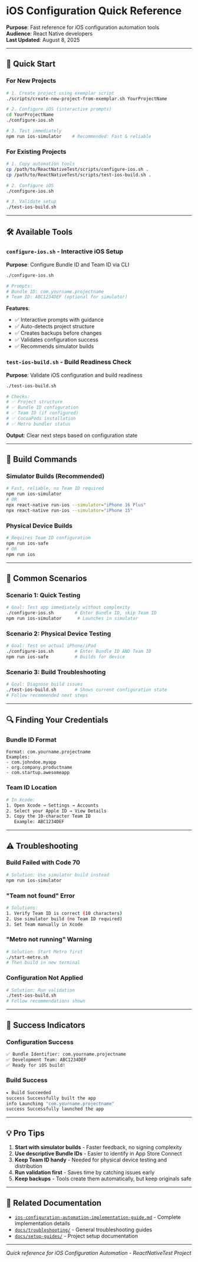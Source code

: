 # iOS Configuration Quick Reference

**Purpose**: Fast reference for iOS configuration automation tools  
**Audience**: React Native developers  
**Last Updated**: August 8, 2025

---

## 🚀 **Quick Start**

### **For New Projects**
```bash
# 1. Create project using exemplar script
./scripts/create-new-project-from-exemplar.sh YourProjectName

# 2. Configure iOS (interactive prompts)
cd YourProjectName
./configure-ios.sh

# 3. Test immediately  
npm run ios-simulator    # Recommended: Fast & reliable
```

### **For Existing Projects**
```bash
# 1. Copy automation tools
cp /path/to/ReactNativeTest/scripts/configure-ios.sh .
cp /path/to/ReactNativeTest/scripts/test-ios-build.sh .

# 2. Configure iOS
./configure-ios.sh

# 3. Validate setup
./test-ios-build.sh
```

---

## 🛠️ **Available Tools**

### **`configure-ios.sh`** - Interactive iOS Setup
**Purpose**: Configure Bundle ID and Team ID via CLI

```bash
./configure-ios.sh

# Prompts:
# Bundle ID: com.yourname.projectname
# Team ID: ABC1234DEF (optional for simulator)
```

**Features**:
- ✅ Interactive prompts with guidance
- ✅ Auto-detects project structure  
- ✅ Creates backups before changes
- ✅ Validates configuration success
- ✅ Recommends simulator builds

### **`test-ios-build.sh`** - Build Readiness Check
**Purpose**: Validate iOS configuration and build readiness

```bash
./test-ios-build.sh

# Checks:
# ✅ Project structure
# ✅ Bundle ID configuration
# ✅ Team ID (if configured)
# ✅ CocoaPods installation
# ✅ Metro bundler status
```

**Output**: Clear next steps based on configuration state

---

## 📱 **Build Commands**

### **Simulator Builds (Recommended)**
```bash
# Fast, reliable, no Team ID required
npm run ios-simulator
# OR
npx react-native run-ios --simulator="iPhone 16 Plus"
npx react-native run-ios --simulator="iPhone 15"
```

### **Physical Device Builds**
```bash
# Requires Team ID configuration
npm run ios-safe
# OR  
npm run ios
```

---

## 🎯 **Common Scenarios**

### **Scenario 1: Quick Testing**
```bash
# Goal: Test app immediately without complexity
./configure-ios.sh        # Enter Bundle ID, skip Team ID
npm run ios-simulator      # Launches in simulator
```

### **Scenario 2: Physical Device Testing**  
```bash
# Goal: Test on actual iPhone/iPad
./configure-ios.sh        # Enter Bundle ID AND Team ID
npm run ios-safe          # Builds for device
```

### **Scenario 3: Build Troubleshooting**
```bash
# Goal: Diagnose build issues
./test-ios-build.sh       # Shows current configuration state
# Follow recommended next steps
```

---

## 🔍 **Finding Your Credentials**

### **Bundle ID Format**
```
Format: com.yourname.projectname
Examples:
- com.johndoe.myapp
- org.company.productname  
- com.startup.awesomeapp
```

### **Team ID Location**
```bash
# In Xcode:
1. Open Xcode → Settings → Accounts
2. Select your Apple ID → View Details  
3. Copy the 10-character Team ID
   Example: ABC1234DEF
```

---

## ⚠️ **Troubleshooting**

### **Build Failed with Code 70**
```bash
# Solution: Use simulator build instead
npm run ios-simulator
```

### **"Team not found" Error**
```bash
# Solutions:
1. Verify Team ID is correct (10 characters)
2. Use simulator build (no Team ID required)
3. Set Team manually in Xcode
```

### **"Metro not running" Warning**
```bash
# Solution: Start Metro first
./start-metro.sh
# Then build in new terminal
```

### **Configuration Not Applied**
```bash
# Solution: Run validation
./test-ios-build.sh
# Follow recommendations shown
```

---

## 🎉 **Success Indicators**

### **Configuration Success**
```bash
✅ Bundle Identifier: com.yourname.projectname
✅ Development Team: ABC1234DEF
✅ Ready for iOS build!
```

### **Build Success**
```bash
▸ Build Succeeded
success Successfully built the app
info Launching "com.yourname.projectname"  
success Successfully launched the app
```

---

## 💡 **Pro Tips**

1. **Start with simulator builds** - Faster feedback, no signing complexity
2. **Use descriptive Bundle IDs** - Easier to identify in App Store Connect
3. **Keep Team ID handy** - Needed for physical device testing and distribution
4. **Run validation first** - Saves time by catching issues early
5. **Keep backups** - Tools create them automatically, but keep originals safe

---

## 🔗 **Related Documentation**

- [`ios-configuration-automation-implementation-guide.md`](./ios-configuration-automation-implementation-guide.md) - Complete implementation details
- [`docs/troubleshooting/`](../troubleshooting/) - General troubleshooting guides
- [`docs/setup-guides/`](../setup-guides/) - Project setup documentation

---

*Quick reference for iOS Configuration Automation - ReactNativeTest Project*
